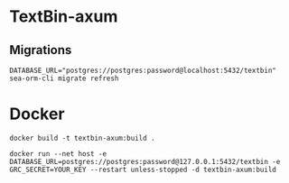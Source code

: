 # TextBin-axum

## Migrations

```
DATABASE_URL="postgres://postgres:password@localhost:5432/textbin" sea-orm-cli migrate refresh
```

# Docker

```
docker build -t textbin-axum:build .
```

```
docker run --net host -e DATABASE_URL=postgres://postgres:password@127.0.0.1:5432/textbin -e GRC_SECRET=YOUR_KEY --restart unless-stopped -d textbin-axum:build
```